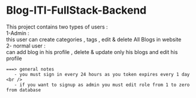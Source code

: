 # Blog-ITI-FullStack-Backend

This project contains two types of users : <br />
    1-Admin : <br />
            this user can create categories , tags , edit & delete All Blogs in website <br />
    2- normal user :  <br />
    can add blog in his profile , delete & update only his blogs and edit his profile <br />
    
    ===> general notes
       - you must sign in every 24 hours as you token expires every 1 day <br />
       - if you want to signup as admin you must edit role from 1 to zero from database 
